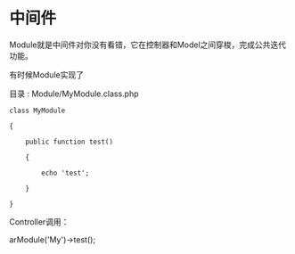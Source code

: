 # 中间件

Module就是中间件对你没有看错，它在控制器和Model之间穿梭，完成公共迭代功能。

有时候Module实现了



目录 : Module/MyModule.class.php

```
class MyModule

{

    public function test()

    {

        echo 'test';

    }

}

```

Controller调用：

arModule('My')->test();